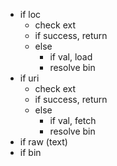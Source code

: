 
- if loc
    - check ext
    - if success, return
    - else
        - if val, load
        - resolve bin
- if uri
    - check ext
    - if success, return
    - else
        - if val, fetch
        - resolve bin
- if raw (text)
- if bin
